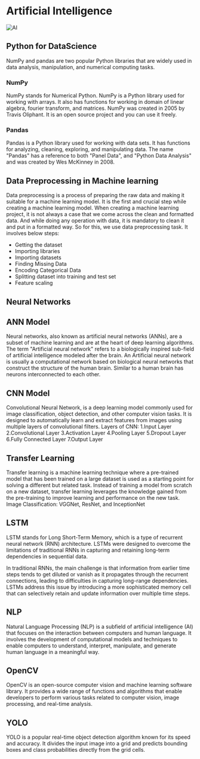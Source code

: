 # Artificial Intelligence
![AI](https://github.com/pavanm555/Artificial-Intelligence/assets/110841565/ca938504-6bfd-4d78-a31b-e8390f084d42)

## Python for DataScience

NumPy and pandas are two popular Python libraries that are widely used in data analysis, manipulation, and numerical computing tasks.
### NumPy
NumPy stands for Numerical Python.
NumPy is a Python library used for working with arrays.
It also has functions for working in domain of linear algebra, fourier transform, and matrices.
NumPy was created in 2005 by Travis Oliphant. It is an open source project and you can use it freely.
### Pandas
Pandas is a Python library used for working with data sets.
It has functions for analyzing, cleaning, exploring, and manipulating data.
The name "Pandas" has a reference to both "Panel Data", and "Python Data Analysis" and was created by Wes McKinney in 2008.

## Data Preprocessing in Machine learning

Data preprocessing is a process of preparing the raw data and making it suitable for a machine learning model. It is the first and crucial step while creating a machine learning model.
When creating a machine learning project, it is not always a case that we come across the clean and formatted data. And while doing any operation with data, it is mandatory to clean it and put in a formatted way. So for this, we use data preprocessing task.
It involves below steps:
* Getting the dataset
* Importing libraries
* Importing datasets
* Finding Missing Data
* Encoding Categorical Data
* Splitting dataset into training and test set
* Feature scaling

## Neural Networks

## ANN Model

Neural networks, also known as artificial neural networks (ANNs), are a subset of machine learning and are at the heart of deep learning algorithms.
The term "Artificial neural network" refers to a biologically inspired sub-field of artificial intelligence modeled after the brain. An Artificial neural network is usually a computational network based on biological neural networks that construct the structure of the human brain. Similar to a human brain has neurons interconnected to each other.

## CNN Model

Convolutional Neural Network, is a deep learning model commonly used for image classification, object detection, and other computer vision tasks. It is designed to automatically learn and extract features from images using multiple layers of convolutional filters.
Layers of CNN: 
1.Input Layer
2.Convolutional Layer
3.Activation Layer
4.Pooling Layer
5.Dropout Layer
6.Fully Connected Layer
7.Output Layer

## Transfer Learning

Transfer learning is a machine learning technique where a pre-trained model that has been trained on a large dataset is used as a starting point for solving a different but related task. Instead of training a model from scratch on a new dataset, transfer learning leverages the knowledge gained from the pre-training to improve learning and performance on the new task.
Image Classification: VGGNet, ResNet, and InceptionNet

## LSTM

LSTM stands for Long Short-Term Memory, which is a type of recurrent neural network (RNN) architecture. LSTMs were designed to overcome the limitations of traditional RNNs in capturing and retaining long-term dependencies in sequential data.

In traditional RNNs, the main challenge is that information from earlier time steps tends to get diluted or vanish as it propagates through the recurrent connections, leading to difficulties in capturing long-range dependencies. LSTMs address this issue by introducing a more sophisticated memory cell that can selectively retain and update information over multiple time steps.

## NLP

Natural Language Processing (NLP) is a subfield of artificial intelligence (AI) that focuses on the interaction between computers and human language. It involves the development of computational models and techniques to enable computers to understand, interpret, manipulate, and generate human language in a meaningful way.

## OpenCV

OpenCV is an open-source computer vision and machine learning software library. It provides a wide range of functions and algorithms that enable developers to perform various tasks related to computer vision, image processing, and real-time analysis.

## YOLO

YOLO is a popular real-time object detection algorithm known for its speed and accuracy. It divides the input image into a grid and predicts bounding boxes and class probabilities directly from the grid cells. 

